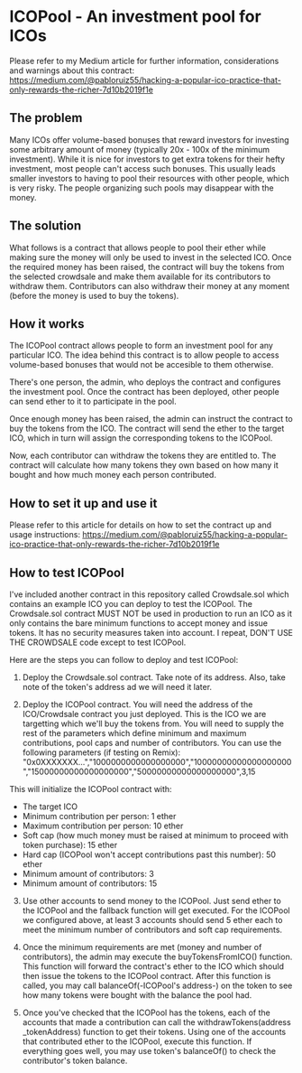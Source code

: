 # ICOPool - An investment pool for ICOs

Please refer to my Medium article for further information, considerations and warnings about this contract: https://medium.com/@pabloruiz55/hacking-a-popular-ico-practice-that-only-rewards-the-richer-7d10b2019f1e

## The problem
Many ICOs offer volume-based bonuses that reward investors for investing some arbitrary amount of money (typically 20x - 100x of the minimum investment). While it is nice for investors to get extra tokens for their hefty investment, most people can't access such bonuses. This usually leads smaller investors to having to pool their resources with other people, which is very risky. The people organizing such pools may disappear with the money.

## The solution
What follows is a contract that allows people to pool their ether while making sure the money will only be used to invest in the selected ICO. Once the required money has been raised, the contract will buy the tokens from the selected crowdsale and make them available for its contributors to withdraw them. Contributors can also withdraw their money at any moment (before the money is used to buy the tokens).

## How it works
The ICOPool contract allows people to form an investment pool for any particular ICO. The idea behind this contract is to allow people to access volume-based bonuses that would not be accesible to them otherwise.

There's one person, the admin, who deploys the contract and configures the investment pool. Once the contract has been deployed, other people can send ether to it to participate in the pool.

Once enough money has been raised, the admin can instruct the contract to buy the tokens from the ICO. The contract will send the ether to the target ICO, which in turn will assign the corresponding tokens to the ICOPool.

Now, each contributor can withdraw the tokens they are entitled to. The contract will calculate how many tokens they own based on how many it bought and how much money each person contributed.

## How to set it up and use it
Please refer to this article for details on how to set the contract up and usage instructions: https://medium.com/@pabloruiz55/hacking-a-popular-ico-practice-that-only-rewards-the-richer-7d10b2019f1e

## How to test ICOPool

I've included another contract in this repository called Crowdsale.sol which contains an example ICO you can deploy to test the ICOPool. The Crowdsale.sol contract MUST NOT be used in production to run an ICO as it only contains the bare minimum functions to accept money and issue tokens. It has no security measures taken into account. I repeat, DON'T USE THE CROWDSALE code except to test ICOPool.

Here are the steps you can follow to deploy and test ICOPool:

1. Deploy the Crowdsale.sol contract. Take note of its address. Also, take note of the token's address ad we will need it later.

2. Deploy the ICOPool contract. You will need the address of the ICO/Crowdsale contract you just deployed. This is the ICO we are targetting which we'll buy the tokens from. You will need to supply the rest of the parameters which define minimum and maximum contributions, pool caps and number of contributors. You can use the following parameters (if testing on Remix):
"0x0XXXXXXX...","1000000000000000000","10000000000000000000","15000000000000000000","50000000000000000000",3,15

This will initialize the ICOPool contract with:
- The target ICO
- Minimum contribution per person: 1 ether
- Maximum contribution per person: 10 ether
- Soft cap (how much money must be raised at minimum to proceed with token purchase): 15 ether
- Hard cap (ICOPool won't accept contributions past this number): 50 ether
- Minimum amount of contributors: 3
- Minimum amount of contributors: 15

3. Use other accounts to send money to the ICOPool. Just send ether to the ICOPool and the fallback function will get executed. For the ICOPool we configured above, at least 3 accounts should send 5 ether each to meet the minimum number of contributors and soft cap requirements.

4. Once the minimum requirements are met (money and number of contributors), the admin may execute the buyTokensFromICO() function. This function will forward the contract's ether to the ICO which should then issue the tokens to the ICOPool contract. After this function is called, you may call balanceOf(-ICOPool's address-) on the token to see how many tokens were bought with the balance the pool had. 

5. Once you've checked that the ICOPool has the tokens, each of the accounts that made a contribution can call the withdrawTokens(address _tokenAddress) function to get their tokens.
Using one of the accounts that contributed ether to the ICOPool, execute this function. If everything goes well, you may use token's balanceOf() to check the contributor's token balance.
